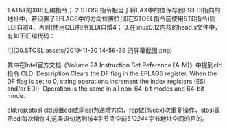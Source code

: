 1.AT&T的X86汇编指令；
2.STOSL指令相当于将EAX中的值保存到ES:EDI指向的地址中，若设置了EFLAGS中的方向位置位(即在STOSL指令前使用STD指令)则EDI自减4，否则(使用CLD指令)EDI自增4；
3.在linux0.12内核的head.s文件中，有如下汇编代码：



![](00.STOSL.assets/2019-11-30 14-56-39 的屏幕截图.png)

其中在Intel官方文档《Volume 2A Instruction Set Reference (A-M)》中提到cld指令
CLD:
Description
Clears the DF flag in the EFLAGS register. When the DF flag is set to 0, string operations
increment the index registers (ESI and/or EDI). Operation is the same in all
non-64-bit modes and 64-bit mode.

cld;rep;stosl
cld设置edi或同esi为递增方向，rep做(%ecx)次重复操作，stosl表示edi每次增加4,这条语句达到按4字节清空前5*1024*4字节地址空间的目的。
